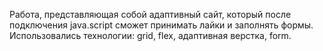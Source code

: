 Работа, представляющая собой адаптивный сайт, который после подключения java.script сможет принимать лайки и заполнять формы.
Использовались технологии: grid, flex, адаптивная верстка, form.
